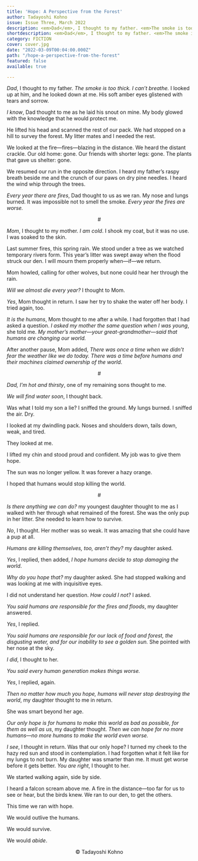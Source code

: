 ```yaml
---
title: 'Hope: A Perspective from the Forest'
author: Tadayoshi Kohno
issue: Issue Three, March 2022
description: <em>Dad</em>, I thought to my father. <em>The smoke is too thick. I can’t breathe.</em> I looked up at him, and he looked down at me. His soft amber eyes glistened with tears and sorrow. <p><em>I know</em>, Dad thought to me as he laid his snout on mine. My body glowed with the knowledge that he would protect me. </p><p>He lifted his head and scanned the rest of our pack. We had stopped on a hill to survey the forest. My litter mates and I needed the rest. </p>
shortdescription: <em>Dad</em>, I thought to my father. <em>The smoke is too thick. I can’t breathe.</em> I looked up at him, and he looked down at me. His soft amber eyes glistened with tears and sorrow. <p><em>I know</em>, Dad thought to me as he laid his snout on mine. My body glowed with the knowledge that he would protect me. </p>
category: FICTION
cover: cover.jpg
date: "2022-03-09T00:04:00.000Z"
path: "/hope-a-perspective-from-the-forest"
featured: false
available: true

---
```


*Dad*, I thought to my father. *The smoke is too thick. I can’t breathe.* I looked up at him, and he looked down at me. His soft amber eyes glistened with tears and sorrow.

*I know*, Dad thought to me as he laid his snout on mine. My body glowed with the knowledge that he would protect me.

He lifted his head and scanned the rest of our pack. We had stopped on a hill to survey the forest. My litter mates and I needed the rest.

We looked at the fire—fires—blazing in the distance. We heard the distant crackle. Our old home: gone. Our friends with shorter legs: gone. The plants that gave us shelter: gone.

We resumed our run in the opposite direction. I heard my father’s raspy breath beside me and the crunch of our paws on dry pine needles. I heard the wind whip through the trees.

*Every year there are fires*, Dad thought to us as we ran. My nose and lungs burned. It was impossible not to smell the smoke. *Every year the fires are worse.*

<p style="text-align: center;"> #</p>

*Mom*, I thought to my mother. *I am cold*. I shook my coat, but it was no use. I was soaked to the skin.

Last summer fires, this spring rain. We stood under a tree as we watched temporary rivers form. This year’s litter was swept away when the flood struck our den. I will mourn them properly when—if—we return.

Mom howled, calling for other wolves, but none could hear her through the rain.

*Will we almost die every year?* I thought to Mom.

*Yes*, Mom thought in return. I saw her try to shake the water off her body. I tried again, too.

*It is the humans*, Mom thought to me after a while. I had forgotten that I had asked a question. *I asked my mother the same question when I was young*, she told me. *My mother’s mother—your great-grandmother—said that humans are changing our world.*

After another pause, Mom added, *There was once a time when we didn’t fear the weather like we do today. There was a time before humans and their machines claimed ownership of the world*.

<p style="text-align: center;"> #</p>

*Dad, I’m hot and thirsty*, one of my remaining sons thought to me.

*We will find water soon*, I thought back.

Was what I told my son a lie? I sniffed the ground. My lungs burned. I sniffed the air. Dry.

I looked at my dwindling pack. Noses and shoulders down, tails down, weak, and tired.

They looked at me.

I lifted my chin and stood proud and confident. My job was to give them hope.

The sun was no longer yellow. It was forever a hazy orange.

I hoped that humans would stop killing the world.

<p style="text-align: center;"> #</p>

*Is there anything we can do?* my youngest daughter thought to me as I walked with her through what remained of the forest. She was the only pup in her litter. She needed to learn how to survive.

*No*, I thought. Her mother was so weak. It was amazing that she could have a pup at all.

*Humans are killing themselves, too, aren’t they?* my daughter asked.

*Yes*, I replied, then added, *I hope humans decide to stop damaging the world*.

*Why do you hope that?* my daughter asked. She had stopped walking and was looking at me with inquisitive eyes.

I did not understand her question. *How could I not?* I asked.

*You said humans are responsible for the fires and floods*, my daughter answered.

*Yes*, I replied.

*You said humans are responsible for our lack of food and forest, the disgusting water, and for our inability to see a golden sun.* She pointed with her nose at the sky.

*I did*, I thought to her.

*You said every human generation makes things worse.*

*Yes*, I replied, again.

*Then no matter how much you hope, humans will never stop destroying the world*, my daughter thought to me in return.

She was smart beyond her age.

*Our only hope is for humans to make this world as bad as possible, for them as well as us*, my daughter thought. *Then we can hope for no more humans—no more humans to make the world even worse.*

*I see*, I thought in return. Was that our only hope? I turned my cheek to the hazy red sun and stood in contemplation. I had forgotten what it felt like for my lungs to not burn. My daughter was smarter than me. It must get worse before it gets better. *You are right*, I thought to her.

We started walking again, side by side.

I heard a falcon scream above me. A fire in the distance—too far for us to see or hear, but the birds knew. We ran to our den, to get the others.

This time we ran with hope.

We would outlive the humans.

We would survive.

We would *abide*.


<p style="text-align: center;">© Tadayoshi Kohno</p>
